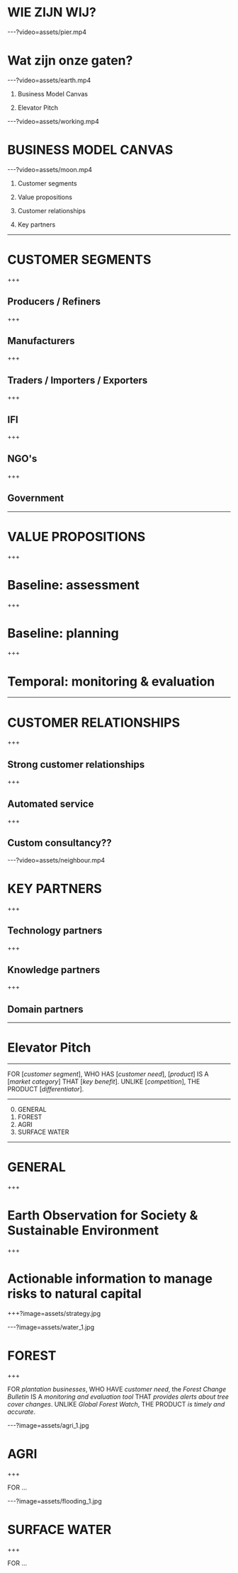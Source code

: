 
# WIE ZIJN WIJ?

---?video=assets/pier.mp4

# Wat zijn onze gaten?

---?video=assets/earth.mp4

1. Business Model Canvas

2. Elevator Pitch

---?video=assets/working.mp4

# BUSINESS MODEL CANVAS

---?video=assets/moon.mp4

1. Customer segments

2. Value propositions

3. Customer relationships

4. Key partners

---

# CUSTOMER SEGMENTS

+++

## Producers / Refiners

+++

## Manufacturers

+++

## Traders / Importers / Exporters

+++

## IFI

+++

## NGO's

+++

## Government

---

# VALUE PROPOSITIONS

+++

# Baseline: assessment

+++

# Baseline: planning

+++

# Temporal: monitoring & evaluation

---

# CUSTOMER RELATIONSHIPS

+++

## Strong customer relationships

+++

## Automated service

+++

## Custom consultancy??

---?video=assets/neighbour.mp4

# KEY PARTNERS

+++

## Technology partners

+++

## Knowledge partners

+++

## Domain partners

---

# Elevator Pitch

---

FOR [_customer segment_], WHO HAS [_customer need_], [_product_] IS A [_market category_] THAT [_key benefit_]. UNLIKE [_competition_], THE PRODUCT [_differentiator_].


---

0. GENERAL
1. FOREST
2. AGRI
3. SURFACE WATER

---

# GENERAL

+++

# Earth Observation for Society & Sustainable Environment

+++

# Actionable information to manage risks to natural capital

+++?image=assets/strategy.jpg

---?image=assets/water_1.jpg

# FOREST

+++


FOR _plantation businesses_, WHO HAVE  _customer need_, the _Forest Change Bulletin_ IS A _monitoring and evaluation tool_ THAT _provides alerts about tree cover changes_. UNLIKE _Global Forest Watch_, THE PRODUCT _is timely and accurate_.

---?image=assets/agri_1.jpg

# AGRI

+++

FOR ...


---?image=assets/flooding_1.jpg

# SURFACE WATER

+++

FOR ...
